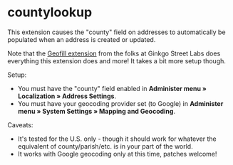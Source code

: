 # countylookup

This extension causes the "county" field on addresses to automatically be populated when an address is created or updated.

Note that the [Geofill extension](https://github.com/ginkgostreet/com.ginkgostreet.geofill) from the folks at Ginkgo Street Labs does everything this extension does and more!  It takes a bit more setup though.

Setup:
* You must have the "county" field enabled in **Administer menu » Localization
  » Address Settings**.
* You must have your geocoding provider set (to Google) in **Administer menu »
  System Settings » Mapping and Geocoding**.

Caveats:
* It's tested for the U.S. only - though it should work for whatever the
  equivalent of county/parish/etc. is in your part of the world.
* It works with Google geocoding only at this time, patches welcome!
